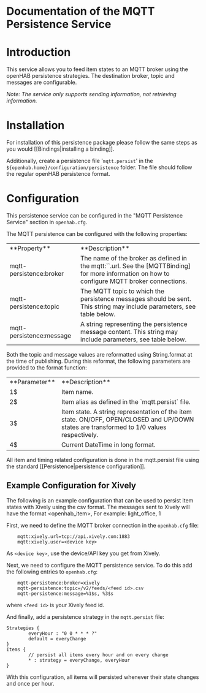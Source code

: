 # Documentation of the MQTT Persistence Service

# Introduction

This service allows you to feed item states to an MQTT broker using the openHAB persistence strategies.
The destination broker, topic and messages are configurable.

*Note: The service only supports sending information, not retrieving information.*

# Installation

For installation of this persistence package please follow the same steps as you would [[Bindings|installing a binding]].

Additionally, create a persistence file '`mqtt.persist`' in the `${openhab.home}/configuration/persistence` folder.
The file should follow the regular openHAB persistence format.

# Configuration

This persistence service can be configured in the "MQTT Persistence Service" section in `openhab.cfg`.

The MQTT persistence can be configured with the following properties:

<table>
  <tr><td>**Property**</td><td>**Description**</td></tr>
  <tr><td>mqtt-persistence:broker</td><td>The name of the broker as defined in the mqtt:`<broker>`.url.  See the [MQTTBinding] for more information on how to configure MQTT broker connections.</td></tr>
  <tr><td>mqtt-persistence:topic</td><td>The MQTT topic to which the persistence messages should be sent. This string may include parameters, see table below.</td></tr>
  <tr><td>mqtt-persistence:message</td><td>A string representing the persistence message content. This string may include parameters, see table below.</td></tr>
</table>

Both the topic and message values are reformatted using String.format at the time of publishing.  During this reformat, the following parameters are provided to the format function:

<table>
  <tr><td>**Parameter**</td><td>**Description**</td></tr>
  <tr><td>1$</td><td>Item name.</td></tr>
  <tr><td>2$</td><td>Item alias as defined in the `mqtt.persist` file.</td></tr>
  <tr><td>3$</td><td>Item state. A string representation of the item state. ON/OFF, OPEN/CLOSED and UP/DOWN states are transformed to 1/0 values respectively.</td></tr>
  <tr><td>4$</td><td>Current DateTime in long format.</td></tr>
</table>


All item and timing related configuration is done in the mqtt.persist file using the standard [[Persistence|persistence configuration]].


## Example Configuration for Xively

The following is an example configuration that can be used to persist item states with Xively using the csv format. 
The messages sent to Xively will have the format 
    <openhab_item>, <item state>
For example:
    light_office, 1

First, we need to define the MQTT broker connection in the `openhab.cfg` file:
```
    mqtt:xively.url=tcp://api.xively.com:1883
    mqtt:xively.user=<device key>
```
As `<device key>`, use the device/API key you get from Xively.

Next, we need to configure the MQTT persistence service. To do this add the following entries to `openhab.cfg`:
```
    mqtt-persistence:broker=xively
    mqtt-persistence:topic=/v2/feeds/<feed id>.csv
    mqtt-persistence:message=%1$s, %3$s
```
where `<feed id>` is your Xively feed id.

And finally, add a persistence strategy in the `mqtt.persist` file:

    Strategies {
            everyHour : "0 0 * * * ?"
            default = everyChange
    }
    Items {
            // persist all items every hour and on every change
            * : strategy = everyChange, everyHour
    }

With this configuration, all items will persisted whenever their state changes and once per hour.